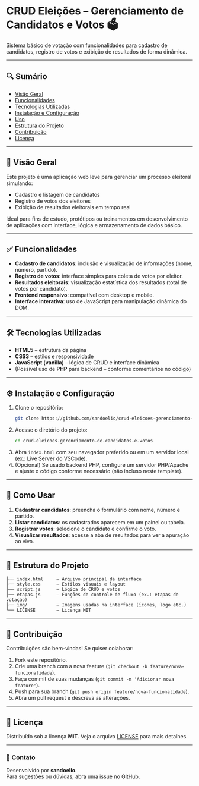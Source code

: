 
# CRUD Eleições – Gerenciamento de Candidatos e Votos 🗳️

Sistema básico de votação com funcionalidades para cadastro de candidatos, registro de votos e exibição de resultados de forma dinâmica.

---

## 🔍 Sumário

- [Visão Geral](#visão-geral)  
- [Funcionalidades](#funcionalidades)  
- [Tecnologias Utilizadas](#tecnologias-utilizadas)  
- [Instalação e Configuração](#instalação-e-configuração)  
- [Uso](#uso)  
- [Estrutura do Projeto](#estrutura-do-projeto)  
- [Contribuição](#contribuição)  
- [Licença](#licença)

---

## 🎯 Visão Geral

Este projeto é uma aplicação web leve para gerenciar um processo eleitoral simulando:

- Cadastro e listagem de candidatos  
- Registro de votos dos eleitores  
- Exibição de resultados eleitorais em tempo real

Ideal para fins de estudo, protótipos ou treinamentos em desenvolvimento de aplicações com interface, lógica e armazenamento de dados básico.

---

## ✅ Funcionalidades

- **Cadastro de candidatos**: inclusão e visualização de informações (nome, número, partido).  
- **Registro de votos**: interface simples para coleta de votos por eleitor.  
- **Resultados eleitorais**: visualização estatística dos resultados (total de votos por candidato).  
- **Frontend responsivo**: compatível com desktop e mobile.  
- **Interface interativa**: uso de JavaScript para manipulação dinâmica do DOM.

---

## 🛠️ Tecnologias Utilizadas

- **HTML5** – estrutura da página  
- **CSS3** – estilos e responsividade  
- **JavaScript (vanilla)** – lógica de CRUD e interface dinâmica  
- (Possível uso de **PHP** para backend – conforme comentários no código)

---

## ⚙️ Instalação e Configuração

1. Clone o repositório:
   ```bash
   git clone https://github.com/sandoelio/crud-eleicoes-gerenciamento-de-candidatos-e-votos.git
   ```
2. Acesse o diretório do projeto:
   ```bash
   cd crud-eleicoes-gerenciamento-de-candidatos-e-votos
   ```
3. Abra `index.html` com seu navegador preferido ou em um servidor local (ex.: Live Server do VSCode).  
4. (Opcional) Se usado backend PHP, configure um servidor PHP/Apache e ajuste o código conforme necessário (não incluso neste template).

---

## 🚀 Como Usar

1. **Cadastrar candidatos**: preencha o formulário com nome, número e partido.  
2. **Listar candidatos**: os cadastrados aparecem em um painel ou tabela.  
3. **Registrar votos**: selecione o candidato e confirme o voto.  
4. **Visualizar resultados**: acesse a aba de resultados para ver a apuração ao vivo.

---

## 📂 Estrutura do Projeto

```
├── index.html     – Arquivo principal da interface
├── style.css      – Estilos visuais e layout
├── script.js      – Lógica de CRUD e votos
├── etapas.js      – Funções de controle de fluxo (ex.: etapas de votação)
├── img/           – Imagens usadas na interface (ícones, logo etc.)
└── LICENSE        – Licença MIT
```

---

## 🤝 Contribuição

Contribuições são bem-vindas! Se quiser colaborar:

1. Fork este repositório.  
2. Crie uma branch com a nova feature (`git checkout -b feature/nova-funcionalidade`).  
3. Faça commit de suas mudanças (`git commit -m 'Adicionar nova feature'`).  
4. Push para sua branch (`git push origin feature/nova-funcionalidade`).  
5. Abra um pull request e descreva as alterações.

---

## 📄 Licença

Distribuído sob a licença **MIT**. Veja o arquivo [LICENSE](LICENSE) para mais detalhes.

---

### 📝 Contato

Desenvolvido por **sandoelio**.  
Para sugestões ou dúvidas, abra uma issue no GitHub.
